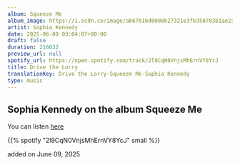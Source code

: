 ```yaml
---
album: Squeeze Me
album_image: https://i.scdn.co/image/ab67616d0000b27321e3fb358703b1ae2ae5ac9c
artist: Sophia Kennedy
date: 2025-06-09 03:04:07+00:00
draft: false
duration: 216032
preview_url: null
spotify_url: https://open.spotify.com/track/2l9CqN0VnjsMhErnVY8YcJ
title: Drive the Lorry
translationKey: Drive the Lorry-Squeeze Me-Sophia Kennedy
type: music
---
```



## Sophia Kennedy on the album Squeeze Me

You can listen [here](https://open.spotify.com/track/2l9CqN0VnjsMhErnVY8YcJ)

{{% spotify "2l9CqN0VnjsMhErnVY8YcJ" small %}}

added on June 09, 2025